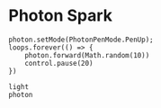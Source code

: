 # Photon Spark

```blocks
photon.setMode(PhotonPenMode.PenUp);
loops.forever(() => {
    photon.forward(Math.random(10))
    control.pause(20)
})
```

```package
light
photon
```